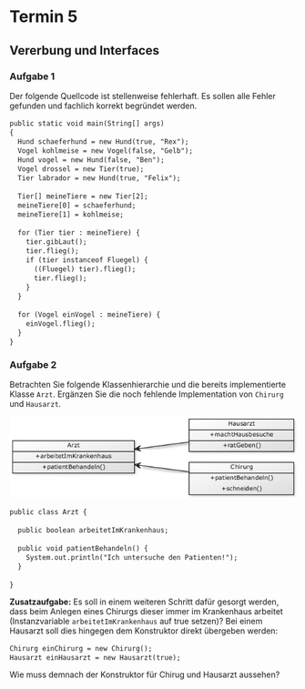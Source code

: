 # Termin 5

## Vererbung und Interfaces

### Aufgabe 1
Der folgende Quellcode ist stellenweise fehlerhaft. Es sollen alle Fehler gefunden und fachlich korrekt begründet werden.

    public static void main(String[] args) 
    {
      Hund schaeferhund = new Hund(true, "Rex"); 
      Vogel kohlmeise = new Vogel(false, "Gelb"); 
      Hund vogel = new Hund(false, "Ben");
      Vogel drossel = new Tier(true);
      Tier labrador = new Hund(true, "Felix");
    
      Tier[] meineTiere = new Tier[2];
      meineTiere[0] = schaeferhund; 
      meineTiere[1] = kohlmeise;
      
      for (Tier tier : meineTiere) { 
        tier.gibLaut();
        tier.flieg();
        if (tier instanceof Fluegel) {
          ((Fluegel) tier).flieg();
          tier.flieg();
        }
      }
    
      for (Vogel einVogel : meineTiere) { 
        einVogel.flieg();
      } 
    }

### Aufgabe 2
Betrachten Sie folgende Klassenhierarchie und die bereits implementierte Klasse `Arzt`. Ergänzen Sie die noch fehlende Implementation von `Chirurg` und `Hausarzt`.

![](class_diagram.png)

    public class Arzt {

      public boolean arbeitetImKrankenhaus;

      public void patientBehandeln() {
        System.out.println("Ich untersuche den Patienten!");
      }

    }

__Zusatzaufgabe:__
Es soll in einem weiteren Schritt dafür gesorgt werden, dass beim Anlegen eines Chirurgs dieser immer im Krankenhaus arbeitet (Instanzvariable `arbeitetImKrankenhaus` auf true setzen)? Bei einem Hausarzt soll dies hingegen dem Konstruktor direkt übergeben werden:

    Chirurg einChirurg = new Chirurg();
    Hausarzt einHausarzt = new Hausarzt(true);

Wie muss demnach der Konstruktor für Chirug und Hausarzt aussehen?



